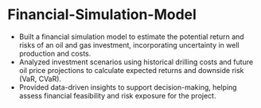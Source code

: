 # Financial-Simulation-Model
- Built a financial simulation model to estimate the potential return and risks of an oil and gas investment, incorporating uncertainty in well production and costs.
- Analyzed investment scenarios using historical drilling costs and future oil price projections to calculate expected returns and downside risk (VaR, CVaR).
- Provided data-driven insights to support decision-making, helping assess financial feasibility and risk exposure for the project.
